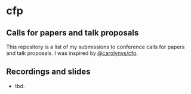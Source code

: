 # cfp

## Calls for papers and talk proposals

This repository is a list of my submissions to conference calls for papers and talk proposals. I was inspired by [@carolynvs/cfp](https://github.com/carolynvs/cfp).

## Recordings and slides

- tbd.

